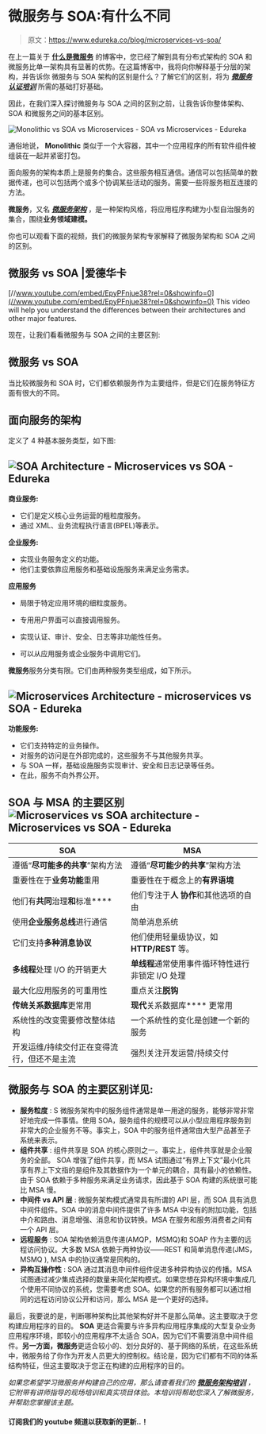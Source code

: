 # 微服务与 SOA:有什么不同

> 原文：<https://www.edureka.co/blog/microservices-vs-soa/>

在上一篇关于 [**什么是微服务**](https://www.edureka.co/blog/what-is-microservices/) 的博客中，您已经了解到具有分布式架构的 SOA 和微服务比单一架构具有显著的优势。在这篇博客中，我将向你解释基于分层的架构，并告诉你 微服务与 SOA 架构的区别是什么？了解它们的区别，将为 ***[微服务认证培训](https://www.edureka.co/microservices-architecture-training)*** 所需的基础打好基础。

因此，在我们深入探讨微服务与 SOA 之间的区别之前，让我告诉你整体架构、SOA 和微服务之间的基本区别。

![Monolithic vs SOA vs Microservices - SOA vs Microservices - Edureka](img/6708c5044f5749ab4c21bb859cc30808.png)

通俗地说， **Monolithic** 类似于一个大容器，其中一个应用程序的所有软件组件被组装在一起并紧密打包。

面向服务的架构本质上是服务的集合。这些服务相互通信。通信可以包括简单的数据传递，也可以包括两个或多个协调某些活动的服务。需要一些将服务相互连接的方法。

**微服务**，又名 ***[微服务架构](https://www.edureka.co/blog/microservice-architecture/)*** ，是一种架构风格，将应用程序构建为小型自治服务的集合，围绕**业务领域建模。**

你也可以观看下面的视频，我们的微服务架构专家解释了微服务架构和 SOA 之间的区别。

## **微服务 vs SOA |爱德华卡**



[//www.youtube.com/embed/EpyPFnjue38?rel=0&showinfo=0](//www.youtube.com/embed/EpyPFnjue38?rel=0&showinfo=0) This video will help you understand the differences between their architectures and other major features.

现在，让我们看看微服务与 SOA 之间的主要区别:

## **微服务 vs SOA**

当比较微服务和 SOA 时，它们都依赖服务作为主要组件，但是它们在服务特征方面有很大的不同。

## **面向服务的架构**

定义了 4 种基本服务类型，如下图:

## ![SOA Architecture - Microservices vs SOA - Edureka](img/b752ae9619e4f940791aa8230b44d594.png)

**商业服务:**

*   它们是定义核心业务运营的粗粒度服务。
*   通过 XML、业务流程执行语言(BPEL)等表示。

**企业服务:**

*   实现业务服务定义的功能。
*   他们主要依靠应用服务和基础设施服务来满足业务需求。

**应用服务**

*   局限于特定应用环境的细粒度服务。
*   专用用户界面可以直接调用服务。

*   实现认证、审计、安全、日志等非功能性任务。
*   可以从应用服务或企业服务中调用它们。

**微服务**服务分类有限。它们由两种服务类型组成，如下所示。

## ![Microservices Architecture - microservices vs SOA - Edureka](img/a1b7332edd469204d2ba9332c9399c71.png)

**功能服务:**

*   它们支持特定的业务操作。
*   对服务的访问是在外部完成的，这些服务不与其他服务共享。
*   与 SOA 一样，基础设施服务实现审计、安全和日志记录等任务。
*   在此，服务不向外界公开。

## **SOA 与 MSA 的主要区别**![Microservices vs SOA architecture - Microservices vs SOA - Edureka](img/5eb443bc232e1de86b511f495b59ec07.png)

| **SOA** | MSA |
| --- | --- |
| 遵循“**尽可能多的共享**”架构方法 | 遵循“**尽可能少的共享**”架构方法 |
| 重要性在于**业务功能**重用 | 重要性在于概念上的**有界语境** |
| 他们有**共同**治理**和**标准**** | 他们专注于**人** **协作**和其他选项的自由 |
| 使用**企业服务总线**进行通信 | 简单消息系统 |
| 它们支持**多种消息协议** | 他们使用轻量级协议，如 **HTTP/REST** 等。 |
| **多线程**处理 I/O 的开销更大 | **单线程**通常使用事件循环特性进行非锁定 I/O 处理 |
| 最大化应用服务的可重用性 | 重点关注**脱钩** |
| **传统关系数据库**更常用 | **现代**关系数据库**** 更常用 |
| 系统性的改变需要修改整体结构 | 一个系统性的变化是创建一个新的服务 |
| 开发运维/持续交付正在变得流行，但还不是主流 | 强烈关注开发运营/持续交付 |

## 微服务与 SOA 的主要区别详见:

*   **服务粒度** : S 微服务架构中的服务组件通常是单一用途的服务，能够非常非常好地完成一件事情。使用 SOA，服务组件的规模可以从小型应用程序服务到非常大的企业服务不等。事实上，SOA 中的服务组件通常由大型产品甚至子系统来表示。
*   **组件共享** : 组件共享是 SOA 的核心原则之一。事实上，组件共享就是企业服务的全部。 SOA 增强了组件共享，而 MSA 试图通过“有界上下文”最小化共享有界上下文指的是组件及其数据作为一个单元的耦合，具有最小的依赖性。由于 SOA 依赖于多种服务来满足业务请求，因此基于 SOA 构建的系统很可能比 MSA 慢。
*   **中间件 vs API 层** : 微服务架构模式通常具有所谓的 API 层，而 SOA 具有消息中间件组件。SOA 中的消息中间件提供了许多 MSA 中没有的附加功能，包括中介和路由、消息增强、消息和协议转换。MSA 在服务和服务消费者之间有一个 API 层。
*   **远程服务** : SOA 架构依赖消息传递(AMQP，MSMQ)和 SOAP 作为主要的远程访问协议。大多数 MSA 依赖于两种协议——REST 和简单消息传递(JMS，MSMQ ), MSA 中的协议通常是同构的。
*   **异构互操作性** : SOA 通过其消息中间件组件促进多种异构协议的传播。MSA 试图通过减少集成选择的数量来简化架构模式。如果您想在异构环境中集成几个使用不同协议的系统，您需要考虑 SOA。如果您的所有服务都可以通过相同的远程访问协议公开和访问，那么 MSA 是一个更好的选择。

最后，我要说的是，判断哪种架构比其他架构好并不是那么简单。这主要取决于您构建应用程序的目的。 **SOA** 更适合需要与许多异构应用程序集成的大型复杂业务应用程序环境，即较小的应用程序不太适合 SOA，因为它们不需要消息中间件组件。**另一方面，微服务**更适合较小的、划分良好的、基于网络的系统，在这些系统中，微服务给了你作为开发人员更大的控制权。结论是，因为它们都有不同的体系结构特征，但这主要取决于您正在构建的应用程序的目的。

*如果您希望学习微服务并构建自己的应用，那么请查看我们的 **[微服务架构培训](https://www.edureka.co/microservices-architecture-training)** ，它附带有讲师指导的现场培训和真实项目体验。本培训将帮助您深入了解微服务，并帮助您掌握该主题。*

#### 订阅我们的 youtube 频道以获取新的更新..！